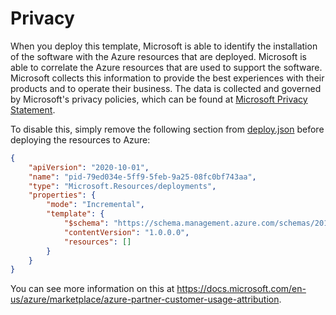 # Privacy

When you deploy this template, Microsoft is able to identify the installation of the software with the Azure resources that are deployed. Microsoft is able to correlate the Azure resources that are used to support the software. Microsoft collects this information to provide the best experiences with their products and to operate their business. The data is collected and governed by Microsoft's privacy policies, which can be found at [Microsoft Privacy Statement](https://go.microsoft.com/fwlink/?LinkID=824704).

To disable this, simply remove the following section from [deploy.json](./Deployment/deploy.json) before deploying the resources to Azure:

```json
{ 
    "apiVersion": "2020-10-01",
    "name": "pid-79ed034e-5ff9-5feb-9a25-08fc0bf743aa",
    "type": "Microsoft.Resources/deployments",
    "properties": {
        "mode": "Incremental",
        "template": {
            "$schema": "https://schema.management.azure.com/schemas/2019-04-01/deploymentTemplate.json#",
            "contentVersion": "1.0.0.0",
            "resources": []
        }
    }
}
```

You can see more information on this at https://docs.microsoft.com/en-us/azure/marketplace/azure-partner-customer-usage-attribution.